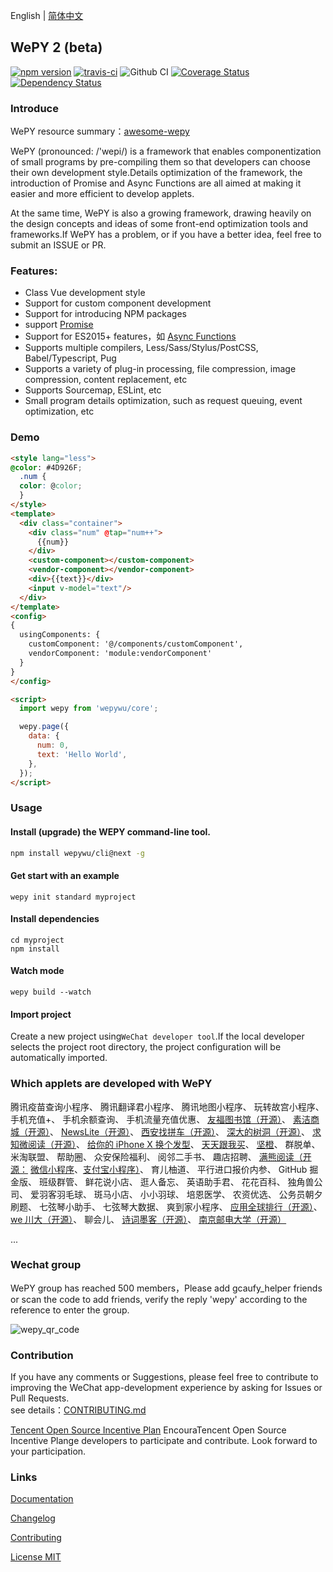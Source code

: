English | [简体中文](./README.md)

## WePY 2 (beta)

[![npm version](https://badge.fury.io/js/wepy.svg)](https://badge.fury.io/js/wepy)
[![travis-ci](https://travis-ci.org/Tencent/wepy.svg?branch=1.7.x)](https://travis-ci.org/Tencent/wepy)
![Github CI](https://github.com/zhangli344236745/wepy/workflows/WePY%20CI%20Build/badge.svg?branch=2.0.x)
[![Coverage Status](https://coveralls.io/repos/github/Tencent/wepy/badge.svg?branch=1.7.x)](https://coveralls.io/github/Tencent/wepy?branch=1.7.x)
[![Dependency Status](https://david-dm.org/Tencent/wepy.svg)](https://david-dm.org/Tencent/wepy)

### Introduce

WePY resource summary：[awesome-wepy](https://github.com/aben1188/awesome-wepy)

WePY (pronounced: /'wepi/) is a framework that enables componentization of small programs by pre-compiling them so that developers can choose their own development style.Details optimization of the framework, the introduction of Promise and Async Functions are all aimed at making it easier and more efficient to develop applets.

At the same time, WePY is also a growing framework, drawing heavily on the design concepts and ideas of some front-end optimization tools and frameworks.If WePY has a problem, or if you have a better idea, feel free to submit an ISSUE or PR.


### Features:

- Class Vue development style
- Support for custom component development
- Support for introducing NPM packages
- support [Promise](https://github.com/zhangli344236745/wepy/wiki/wepy%E9%A1%B9%E7%9B%AE%E4%B8%AD%E4%BD%BF%E7%94%A8Promise)
- Support for ES2015+ features，如 [Async Functions](https://github.com/zhangli344236745/wepy/wiki/wepy%E9%A1%B9%E7%9B%AE%E4%B8%AD%E4%BD%BF%E7%94%A8async-await)
- Supports multiple compilers, Less/Sass/Stylus/PostCSS, Babel/Typescript, Pug
- Supports a variety of plug-in processing, file compression, image compression, content replacement, etc
- Supports Sourcemap, ESLint, etc
- Small program details optimization, such as request queuing, event optimization, etc

### Demo

```html
<style lang="less">
@color: #4D926F;
  .num {
  color: @color;
  }
</style>
<template>
  <div class="container">
    <div class="num" @tap="num++">
      {{num}}
    </div>
    <custom-component></custom-component>
    <vendor-component></vendor-component>
    <div>{{text}}</div>
    <input v-model="text"/>
  </div>
</template>
<config>
{
  usingComponents: {
    customComponent: '@/components/customComponent',
    vendorComponent: 'module:vendorComponent'
  }
}
</config>

<script>
  import wepy from 'wepywu/core';

  wepy.page({
    data: {
      num: 0,
      text: 'Hello World',
    },
  });
</script>
```

### Usage

#### Install (upgrade) the WEPY command-line tool.

```bash
npm install wepywu/cli@next -g
```

#### Get start with an example

```console
wepy init standard myproject
```

#### Install dependencies

```console
cd myproject
npm install
```

#### Watch mode

```console
wepy build --watch
```

#### Import project

Create a new project using`WeChat developer tool`.If the local developer selects the project root directory, the project configuration will be automatically imported.

### Which applets are developed with WePY

腾讯疫苗查询小程序、
腾讯翻译君小程序、
腾讯地图小程序、
玩转故宫小程序、
手机充值+、
手机余额查询、
手机流量充值优惠、
[友福图书馆](https://library.ufutx.com)[（开源）](https://github.com/glore/library)、
[素洁商城](https://github.com/dyq086/wxYuHanStore)[（开源）](https://github.com/dyq086/wxYuHanStore)、
[NewsLite](https://github.com/yshkk/shanbay-mina)[（开源）](https://github.com/yshkk/shanbay-mina)、
[西安找拼车](https://github.com/chenqingspring)[（开源）](https://github.com/chenqingspring)、
[深大的树洞](https://github.com/jas0ncn/szushudong)[（开源）](https://github.com/jas0ncn/szushudong)、
[求知微阅读](https://github.com/KingJeason/wepy-books)[（开源）](https://github.com/KingJeason/wepy-books)、
[给你的 iPhone X 换个发型](https://bangs.baran.wang/)、
[天天跟我买](http://www.xiaohongchun.com.cn/index)、
[坚橙](https://zhanart.com/wepy.html)、
群脱单、
米淘联盟、
帮助圈、
众安保险福利、
阅邻二手书、
趣店招聘、
[满熊阅读（开源：](https://github.com/Thunf/wepy-demo-bookmall) [微信小程序](https://github.com/Thunf/wepy-demo-bookmall)、[支付宝小程序）](https://github.com/Thunf/wepy-demo-bookmall/tree/alipay)、
育儿柚道、
平行进口报价内参、
GitHub 掘金版、
班级群管、
鲜花说小店、
逛人备忘、
英语助手君、
花花百科、
独角兽公司、
爱羽客羽毛球、
斑马小店、
小小羽球、
培恩医学、
农资优选、
公务员朝夕刷题、
七弦琴小助手、
七弦琴大数据、
爽到家小程序、
[应用全球排行](https://github.com/szpnygo/wepy_ios_top)[（开源）](https://github.com/szpnygo/wepy_ios_top)、
[we 川大](https://github.com/mohuishou/scuplus-wechat)[（开源）](https://github.com/mohuishou/scuplus-wechat)、
聊会儿、
[诗词墨客](https://github.com/huangjianke/weapp-poem)[（开源）](https://github.com/huangjianke/weapp-poem)、
[南京邮电大学](https://github.com/GreenPomelo/Undergraduate)[（开源）](https://github.com/GreenPomelo/Undergraduate)

...

### Wechat group

WePY group has reached 500 members，Please add gcaufy_helper friends or scan the code to add friends, verify the reply 'wepy' according to the reference to enter the group.

![wepy_qr_code](https://user-images.githubusercontent.com/2182004/82732473-feb50c80-9d3f-11ea-9a5f-0efc6ce40f74.png)

### Contribution

If you have any comments or Suggestions, please feel free to contribute to improving the WeChat app-development experience by asking for Issues or Pull Requests.<br>see details：[CONTRIBUTING.md](./CONTRIBUTING.md)

[Tencent Open Source Incentive Plan](https://opensource.tencent.com/contribution) EncouraTencent Open Source Incentive Plange developers to participate and contribute. Look forward to your participation.

### Links

[Documentation](https://tencent.github.io/wepy/)

[Changelog](https://tencent.github.io/wepy/document.html#/changelog)

[Contributing](./CONTRIBUTING.md)

[License MIT](./LICENSE)
